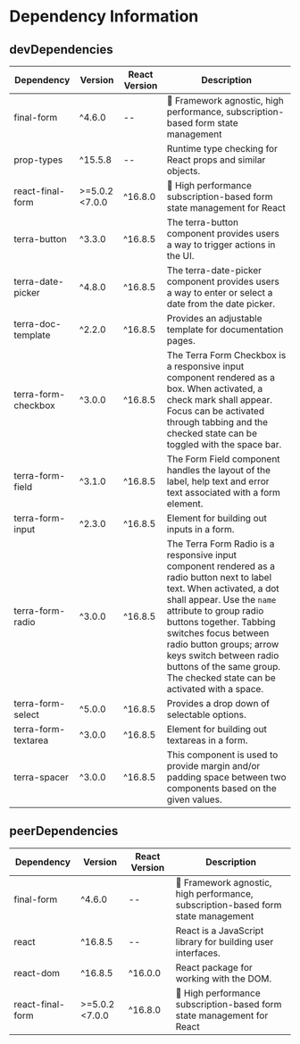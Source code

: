 # Dependency Information

## devDependencies
| Dependency | Version | React Version | Description |
|-|-|-|-|
| final-form | ^4.6.0 | -- | 🏁 Framework agnostic, high performance, subscription-based form state management |
| prop-types | ^15.5.8 | -- | Runtime type checking for React props and similar objects. |
| react-final-form | >=5.0.2 <7.0.0 | ^16.8.0 | 🏁 High performance subscription-based form state management for React |
| terra-button | ^3.3.0 | ^16.8.5 | The terra-button component provides users a way to trigger actions in the UI. |
| terra-date-picker | ^4.8.0 | ^16.8.5 | The terra-date-picker component provides users a way to enter or select a date from the date picker. |
| terra-doc-template | ^2.2.0 | ^16.8.5 | Provides an adjustable template for documentation pages. |
| terra-form-checkbox | ^3.0.0 | ^16.8.5 | The Terra Form Checkbox is a responsive input component rendered as a box. When activated, a check mark shall appear. Focus can be activated through tabbing and the checked state can be toggled with the space bar. |
| terra-form-field | ^3.1.0 | ^16.8.5 | The Form Field component handles the layout of the label, help text and error text associated with a form element. |
| terra-form-input | ^2.3.0 | ^16.8.5 | Element for building out inputs in a form. |
| terra-form-radio | ^3.0.0 | ^16.8.5 | The Terra Form Radio is a responsive input component rendered as a radio button next to label text. When activated, a dot shall appear. Use the `name` attribute to group radio buttons together. Tabbing switches focus between radio button groups; arrow keys switch between radio buttons of the same group. The checked state can be activated with a space. |
| terra-form-select | ^5.0.0 | ^16.8.5 | Provides a drop down of selectable options. |
| terra-form-textarea | ^3.0.0 | ^16.8.5 | Element for building out textareas in a form. |
| terra-spacer | ^3.0.0 | ^16.8.5 | This component is used to provide margin and/or padding space between two components based on the given values. |

## peerDependencies
| Dependency | Version | React Version | Description |
|-|-|-|-|
| final-form | ^4.6.0 | -- | 🏁 Framework agnostic, high performance, subscription-based form state management |
| react | ^16.8.5 | -- | React is a JavaScript library for building user interfaces. |
| react-dom | ^16.8.5 | ^16.0.0 | React package for working with the DOM. |
| react-final-form | >=5.0.2 <7.0.0 | ^16.8.0 | 🏁 High performance subscription-based form state management for React |
